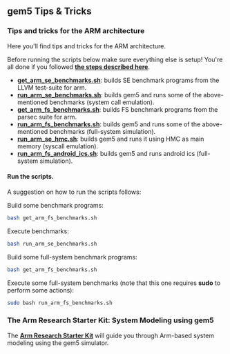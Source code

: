 ## gem5 Tips & Tricks
### **Tips and tricks for the ARM architecture**

Here you'll find tips and tricks for the ARM architecture.

Before running the scripts below make sure everything else is setup! You're all done if you followed [**the steps described here**](../../README.md).

* [**get_arm_se_benchmarks.sh**](get_arm_se_benchmarks.sh): builds SE benchmark programs from the LLVM test-suite for arm.
* [**run_arm_se_benchmarks.sh**](run_arm_se_benchmarks.sh): builds gem5 and runs some of the above-mentioned benchmarks (system call emulation).
* [**get_arm_fs_benchmarks.sh**](get_arm_fs_benchmarks.sh): builds FS benchmark programs from the parsec suite for arm.
* [**run_arm_fs_benchmarks.sh**](run_arm_fs_benchmarks.sh): builds gem5 and runs some of the above-mentioned benchmarks (full-system simulation).
* [**run_arm_se_hmc.sh**](run_arm_se_hmc.sh): builds gem5 and runs it using HMC as main memory (syscall emulation).
* [**run_arm_fs_android_ics.sh**](run_arm_fs_android_ics.sh): builds gem5 and runs android ics (full-system simulation).

#### **Run the scripts.**

A suggestion on how to run the scripts follows:

Build some benchmark programs:
```bash
bash get_arm_fs_benchmarks.sh
```

Execute benchmarks:
```bash
bash run_arm_se_benchmarks.sh
```

Build some full-system benchmark programs:
```bash
bash get_arm_fs_benchmarks.sh
```

Execute some full-system benchmarks (note that this one requires **sudo** to
perform some actions):
```bash
sudo bash run_arm_fs_benchmarks.sh
```

### **The Arm Research Starter Kit: System Modeling using gem5**

The [**Arm Research Starter Kit**](https://github.com/arm-university/arm-gem5-rsk) will guide you through Arm-based system modeling using the gem5 simulator.

